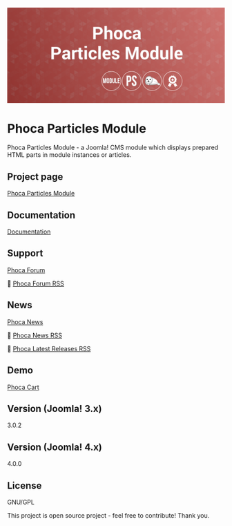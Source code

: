 



![Phoca Particles Module](https://github.com/PhocaCz/PhocaParticlesModule/blob/main/mod_phocaparticles.png?raw=true)

# Phoca Particles Module



Phoca Particles Module - a Joomla! CMS module which displays prepared HTML parts in module instances or articles.



## Project page

[Phoca Particles Module](https://www.phoca.cz/phoca-particles-module)



## Documentation

[Documentation](https://www.phoca.cz/documentation/)





## Support

[Phoca Forum](https://www.phoca.cz/forum)

:bell: [Phoca Forum RSS](https://www.phoca.cz/forum/app.php/feed)



## News

[Phoca News](https://www.phoca.cz/news)

:bell: [Phoca News RSS](https://www.phoca.cz/news?format=feed&type=rss)

:bell: [Phoca Latest Releases RSS](https://www.phoca.cz/download/feed/111?format=feed&type=rss)



## Demo

[Phoca Cart](https://www.phoca.cz/phocacart/)



## Version (Joomla! 3.x)

3.0.2

## Version (Joomla! 4.x)

4.0.0



## License

GNU/GPL



This project is open source project - feel free to contribute! Thank you.
